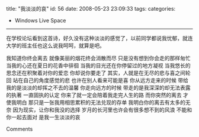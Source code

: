 title: "我淡淡的哀"
id: 56
date: 2008-05-23 23:09:33
tags: 
categories: 
- Windows Live Space
---


在学校论坛看到这首诗，好久没有这种淡淡的感觉了，以前同学都说我忧郁，就连大学的班主任也这么说我呵呵，就算是吧。

我知道你终会离去
就像美丽的烟花终会消散而尽
只是没有想到你会走的那样匆忙
当我的心还在夏日的花香中徘徊
当我的目光还在你停留过的地方凝视
当我悠长的思念还在积聚着对你的爱恋
你却说你要走了
其实，人就是在无尽的悲与喜之间轮回
站在自己的角度感觉的悲
也许在别人看来可能是喜
你从远方走来的时候
带给我的是淡淡的却挥之不去的温馨
你走向远方的时候
带走的是我深深的却无法表露的执著
一直固执的认定
你来了就一定会陪着我走完人生的路
而你突然的离去
才使我明白
那只是一张我用相思累积的无法兑现的存单
我明白你的离去有太多的无奈
因为现实，让你和我没的选择
岁月的长河里也许会有很多想不到的风浪
不能和你一起去面对
是我一生淡淡的哀

Comments
